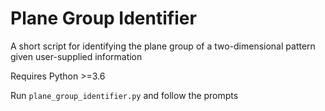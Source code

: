 # Plane Group Identifier

A short script for identifying the plane group of a
two-dimensional pattern given user-supplied information

Requires Python >=3.6

Run `plane_group_identifier.py` and follow the prompts
